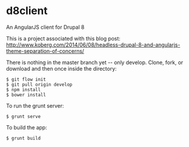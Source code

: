 d8client
========

An AngularJS client for Drupal 8

This is a project associated with this blog post: http://www.koberg.com/2014/06/08/headless-drupal-8-and-angularjs-theme-separation-of-concerns/

There is nothing in the master branch yet -- only develop. Clone, fork, or download and then once inside the directory:

```
$ git flow init
$ git pull origin develop
$ npm install
$ bower install
```

To run the grunt server:
```
$ grunt serve
```

To build the app:
```
$ grunt build
```
